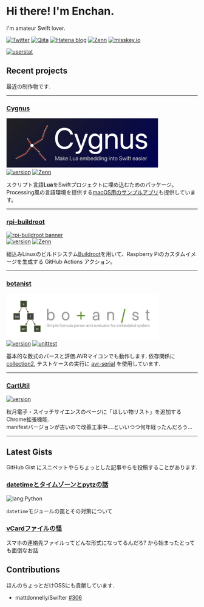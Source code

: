 # Hi there! I'm Enchan.

I'm amateur Swift lover.  

[![Twitter](https://img.shields.io/badge/twitter-@EnchanLab-1DA1F2?logo=Twitter)](https://twitter.com/EnchanLab) 
[![Qiita](https://img.shields.io/badge/Qiita-@Enchan-55C500?logo=Qiita)](https://qiita.com/Enchan)
[![Hatena blog](https://img.shields.io/badge/Hatenablog-enchan1207-00A4DE?logo=Hatena%20Bookmark)](https://enchan1207.hatenablog.com/)
[![Zenn](https://img.shields.io/static/v1?label=Zenn&message=Enchan1207&color=3ea8ff&logo=zenn)](https://zenn.dev/enchan1207)
[![misskey.io](https://img.shields.io/static/v1?label=misskey.io&message=@EnchanLab&color=96d04a)](https://misskey.io/@EnchanLab)

[![userstat](https://github-readme-stats.vercel.app/api?username=Enchan1207&show_icons=true&count_private=true&theme=gotham)](https://github.com/anuraghazra/github-readme-stats)  

## Recent projects

最近の制作物です.

---

### [Cygnus](https://github.com/Enchan1207/Cygnus)
[<img src="https://github.com/Enchan1207/Cygnus/blob/master/banner.png" width="400" alt="rpi-buildroot banner">](https://github.com/Enchan1207/Cygnus)  
[![version](https://img.shields.io/github/v/release/Enchan1207/Cygnus)](https://github.com/Enchan1207/Cygnus/releases)
[![Zenn](https://img.shields.io/static/v1?label=Zenn&message=posted&color=3ea8ff&logo=zenn)](https://zenn.dev/enchan1207/articles/ac580ec2734183)

スクリプト言語**Lua**をSwiftプロジェクトに埋め込むためのパッケージ。Processing風の言語環境を提供する[macOS用のサンプルアプリ](https://github.com/Enchan1207/Cygnus/tree/demo-macOS)も提供しています。

---

### [rpi-buildroot](https://github.com/Enchan1207/rpi-buildroot)
[<img src="https://github.com/Enchan1207/rpi-buildroot/blob/master/banner.png" width="400" alt="rpi-buildroot banner">](https://github.com/marketplace/actions/rpi-buildroot)   
[![version](https://img.shields.io/github/v/release/Enchan1207/rpi-buildroot)](https://github.com/Enchan1207/rpi-buildroot/releases)
[![Zenn](https://img.shields.io/static/v1?label=Zenn&message=posted&color=3ea8ff&logo=zenn)](https://zenn.dev/enchan1207/articles/bdcbff1ba58943)

組込みLinuxのビルドシステム[Buildroot](https://buildroot.org/)を用いて、Raspberry Piのカスタムイメージを生成する GitHub Actions アクション。

---

### [botanist](https://github.com/Enchan1207/botanist)
[<img src="https://github.com/Enchan1207/botanist/blob/master/banner.png" width="400" alt="botanist banner">](https://github.com/Enchan1207/botanist)   
[![version](https://img.shields.io/github/v/release/Enchan1207/botanist)](https://github.com/Enchan1207/botanist/releases)
[![unittest](https://github.com/Enchan1207/botanist/actions/workflows/unittest.yml/badge.svg)](https://github.com/Enchan1207/botanist/actions/workflows/unittest.yml)

基本的な数式のパースと評価.AVRマイコンでも動作します. 依存関係に [collection2](https://github.com/Enchan1207/collection2), テストケースの実行に [avr-serial](https://github.com/Enchan1207/avr-serial) を使用しています.

---

### [CartUtil](https://github.com/Enchan1207/CartUtil)

[![version](https://img.shields.io/github/v/release/Enchan1207/CartUtil)](https://github.com/Enchan1207/CartUtil/releases)  

秋月電子・スイッチサイエンスのページに「ほしい物リスト」を追加するChrome拡張機能.  
manifestバージョンが古いので改善工事中.…といいつつ何年経ったんだろう…

---

## Latest Gists

GitHub Gist にスニペットやらちょっとした記事やらを投稿することがあります.

### [datetimeとタイムゾーンとpytzの話](https://gist.github.com/Enchan1207/8027e730caf486428843061a231f3418)

![lang:Python](https://img.shields.io/badge/language-Python-1A6CB3)

`datetime`モジュールの罠とその対策について

### [vCardファイルの怪](https://gist.github.com/Enchan1207/a15150027c6caa0f99038a87b90200d6)

スマホの連絡先ファイルってどんな形式になってるんだろ? から始まったとっても面倒なお話

## Contributions

ほんのちょっとだけOSSにも貢献しています.

 - mattdonnelly/Swifter [#306](https://github.com/mattdonnelly/Swifter/pull/306)

